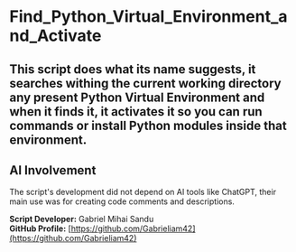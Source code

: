 # Find_Python_Virtual_Environment_and_Activate

## This script does what its name suggests, it searches withing the current working directory any present Python Virtual Environment and when it finds it, it activates it so you can run commands or install Python modules inside that environment.



## AI Involvement

The script's development did not depend on AI tools like ChatGPT, their main use was for creating code comments and descriptions.



**Script Developer:** Gabriel Mihai Sandu  
**GitHub Profile:** [https://github.com/Gabrieliam42](https://github.com/Gabrieliam42)
